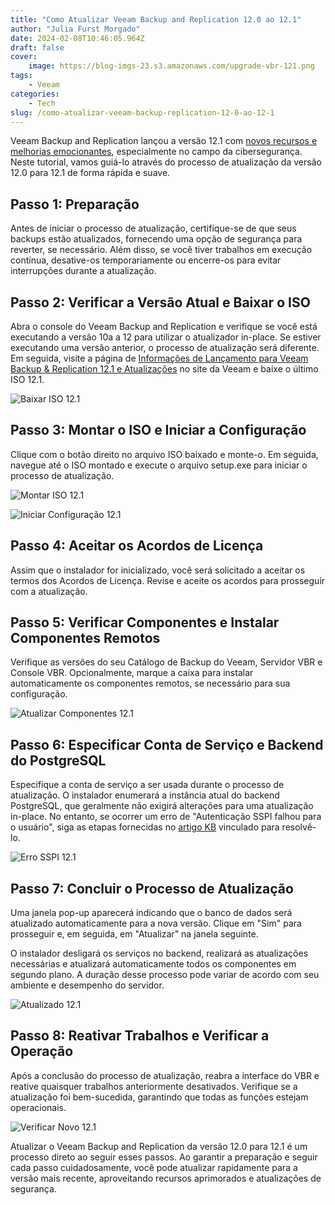 ```yaml
---
title: "Como Atualizar Veeam Backup and Replication 12.0 ao 12.1"
author: "Julia Furst Morgado"
date: 2024-02-08T10:46:05.964Z
draft: false
cover:
    image: https://blog-imgs-23.s3.amazonaws.com/upgrade-vbr-121.png
tags: 
    - Veeam
categories: 
    - Tech
slug: /como-atualizar-veeam-backup-replication-12-0-ao-12-1
---
```


Veeam Backup and Replication lançou a versão 12.1 com [novos recursos e melhorias emocionantes](https://www.veeam.com/whats-new-backup-replication.html), especialmente no campo da cibersegurança. Neste tutorial, vamos guiá-lo através do processo de atualização da versão 12.0 para 12.1 de forma rápida e suave.

## Passo 1: Preparação
Antes de iniciar o processo de atualização, certifique-se de que seus backups estão atualizados, fornecendo uma opção de segurança para reverter, se necessário. Além disso, se você tiver trabalhos em execução contínua, desative-os temporariamente ou encerre-os para evitar interrupções durante a atualização.

## Passo 2: Verificar a Versão Atual e Baixar o ISO
Abra o console do Veeam Backup and Replication e verifique se você está executando a versão 10a a 12 para utilizar o atualizador in-place. Se estiver executando uma versão anterior, o processo de atualização será diferente. Em seguida, visite a página de [Informações de Lançamento para Veeam Backup & Replication 12.1 e Atualizações](https://www.veeam.com/kb4510) no site da Veeam e baixe o último ISO 12.1.

![Baixar ISO 12.1](https://blog-imgs-23.s3.amazonaws.com/download-iso-121.png)

## Passo 3: Montar o ISO e Iniciar a Configuração
Clique com o botão direito no arquivo ISO baixado e monte-o. Em seguida, navegue até o ISO montado e execute o arquivo setup.exe para iniciar o processo de atualização.

![Montar ISO 12.1](https://blog-imgs-23.s3.amazonaws.com/mount-iso-121.png)

![Iniciar Configuração 12.1](https://blog-imgs-23.s3.amazonaws.com/launch-setup-121.png)

## Passo 4: Aceitar os Acordos de Licença
Assim que o instalador for inicializado, você será solicitado a aceitar os termos dos Acordos de Licença. Revise e aceite os acordos para prosseguir com a atualização.

## Passo 5: Verificar Componentes e Instalar Componentes Remotos
Verifique as versões do seu Catálogo de Backup do Veeam, Servidor VBR e Console VBR. Opcionalmente, marque a caixa para instalar automaticamente os componentes remotos, se necessário para sua configuração.

![Atualizar Componentes 12.1](https://blog-imgs-23.s3.amazonaws.com/update-components-121.png)

## Passo 6: Especificar Conta de Serviço e Backend do PostgreSQL
Especifique a conta de serviço a ser usada durante o processo de atualização. O instalador enumerará a instância atual do backend PostgreSQL, que geralmente não exigirá alterações para uma atualização in-place. No entanto, se ocorrer um erro de "Autenticação SSPI falhou para o usuário", siga as etapas fornecidas no [artigo KB](https://www.veeam.com/kb4542) vinculado para resolvê-lo.

![Erro SSPI 12.1](https://blog-imgs-23.s3.amazonaws.com/error-sspi-121.png)

## Passo 7: Concluir o Processo de Atualização
Uma janela pop-up aparecerá indicando que o banco de dados será atualizado automaticamente para a nova versão. Clique em "Sim" para prosseguir e, em seguida, em "Atualizar" na janela seguinte.

O instalador desligará os serviços no backend, realizará as atualizações necessárias e atualizará automaticamente todos os componentes em segundo plano. A duração desse processo pode variar de acordo com seu ambiente e desempenho do servidor.

![Atualizado 12.1](https://blog-imgs-23.s3.amazonaws.com/upgraded-121.png)

## Passo 8: Reativar Trabalhos e Verificar a Operação
Após a conclusão do processo de atualização, reabra a interface do VBR e reative quaisquer trabalhos anteriormente desativados. Verifique se a atualização foi bem-sucedida, garantindo que todas as funções estejam operacionais.

![Verificar Novo 12.1](https://blog-imgs-23.s3.amazonaws.com/verify-new-121.png)

Atualizar o Veeam Backup and Replication da versão 12.0 para 12.1 é um processo direto ao seguir esses passos. Ao garantir a preparação e seguir cada passo cuidadosamente, você pode atualizar rapidamente para a versão mais recente, aproveitando recursos aprimorados e atualizações de segurança.
